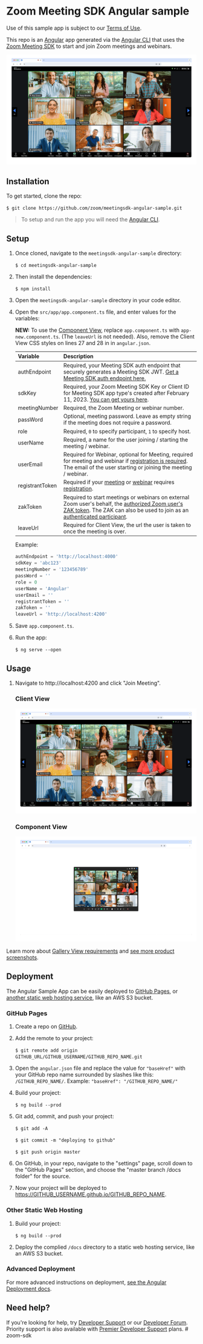 # Zoom Meeting SDK Angular sample

Use of this sample app is subject to our [Terms of Use](https://explore.zoom.us/en/legal/zoom-api-license-and-tou/).

This repo is an [Angular](https://angular.io/) app generated via the [Angular CLI](https://cli.angular.io/) that uses the [Zoom Meeting SDK](https://developers.zoom.us/docs/meeting-sdk/web/) to start and join Zoom meetings and webinars.

![Zoom Meeting SDK Client View](/src/assets/images/meetingsdk-web-client-view.gif)

## Installation

To get started, clone the repo:

`$ git clone https://github.com/zoom/meetingsdk-angular-sample.git`

> To setup and run the app you will need the [Angular CLI](https://cli.angular.io).

## Setup

1. Once cloned, navigate to the `meetingsdk-angular-sample` directory:

   `$ cd meetingsdk-angular-sample`

1. Then install the dependencies:

   `$ npm install`

1. Open the `meetingsdk-angular-sample` directory in your code editor.

1. Open the `src/app/app.component.ts` file, and enter values for the variables:

   **NEW:** To use the [Component View](https://developers.zoom.us/docs/meeting-sdk/web/component-view/), replace `app.component.ts` with `app-new.component.ts`. (The `leaveUrl` is not needed). Also, remove the Client View CSS styles on lines 27 and 28 in in `angular.json`.

   | Variable                   | Description |
   | -----------------------|-------------|
   | authEndpoint          | Required, your Meeting SDK auth endpoint that securely generates a Meeting SDK JWT. [Get a Meeting SDK auth endpoint here.](https://github.com/zoom/meetingsdk-sample-signature-node.js) |
   | sdkKey                   | Required, your Zoom Meeting SDK Key or Client ID for Meeting SDK app type's created after February 11, 2023. [You can get yours here](https://developers.zoom.us/docs/meeting-sdk/developer-accounts/#get-meeting-sdk-credentials). |
   | meetingNumber                   | Required, the Zoom Meeting or webinar number. |
   | passWord                   | Optional, meeting password. Leave as empty string if the meeting does not require a password. |
   | role                   | Required, `0` to specify participant, `1` to specify host. |
   | userName                   | Required, a name for the user joining / starting the meeting / webinar. |
   | userEmail                   | Required for Webinar, optional for Meeting, required for meeting and webinar if [registration is required](https://support.zoom.us/hc/en-us/articles/360054446052-Managing-meeting-and-webinar-registration). The email of the user starting or joining the meeting / webinar. |
   | registrantToken            | Required if your [meeting](https://developers.zoom.us/docs/meeting-sdk/web/client-view/meetings/#join-meeting-with-registration-required) or [webinar](https://developers.zoom.us/docs/meeting-sdk/web/client-view/webinars/#join-webinar-with-registration-required) requires [registration](https://support.zoom.us/hc/en-us/articles/360054446052-Managing-meeting-and-webinar-registration). |
   | zakToken            | Required to start meetings or webinars on external Zoom user's behalf, the [authorized Zoom user's ZAK token](https://developers.zoom.us/docs/meeting-sdk/auth/#start-meetings-and-webinars-with-a-zoom-users-zak-token). The ZAK can also be used to join as an [authenticated participant](https://support.zoom.com/hc/en/article?id=zm_kb&sysparm_article=KB0063837). |
   | leaveUrl                   | Required for Client View, the url the user is taken to once the meeting is over. |

   Example:

   ```js
   authEndpoint = 'http://localhost:4000'
   sdkKey = 'abc123'
   meetingNumber = '123456789'
   passWord = ''
   role = 0
   userName = 'Angular'
   userEmail = ''
   registrantToken = ''
   zakToken = ''
   leaveUrl = 'http://localhost:4200'
   ```

1. Save `app.component.ts`.

1. Run the app:

   `$ ng serve --open`

## Usage

1. Navigate to http://localhost:4200 and click "Join Meeting".

   ### Client View

   ![Zoom Meeting SDK Client View](/src/assets/images/meetingsdk-web-client-view.gif)

   ### Component View

   ![Zoom Meeting SDK Component View](/src/assets/images/meetingsdk-web-component-view.gif)

  Learn more about [Gallery View requirements](https://developers.zoom.us/docs/meeting-sdk/web/gallery-view/) and [see more product screenshots](https://developers.zoom.us/docs/meeting-sdk/web/gallery-view/#how-views-look-with-and-without-sharedarraybuffer).

## Deployment

The Angular Sample App can be easily deployed to [GitHub Pages](#github-pages), or [another static web hosting service](#other-static-web-hosting), like an AWS S3 bucket.

### GitHub Pages

1. Create a repo on [GitHub](https://github.com).

1. Add the remote to your project:

   `$ git remote add origin GITHUB_URL/GITHUB_USERNAME/GITHUB_REPO_NAME.git`

1. Open the `angular.json` file and replace the value for `"baseHref"` with your GitHub repo name surrounded by slashes like this: `/GITHUB_REPO_NAME/`. Example: `"baseHref": "/GITHUB_REPO_NAME/"`

1. Build your project:

   `$ ng build --prod`

1. Git add, commit, and push your project:

   `$ git add -A`

   `$ git commit -m "deploying to github"`

   `$ git push origin master`

1. On GitHub, in your repo, navigate to the "settings" page, scroll down to the "GitHub Pages" section, and choose the "master branch /docs folder" for the source.

1. Now your project will be deployed to https://GITHUB_USERNAME.github.io/GITHUB_REPO_NAME.

### Other Static Web Hosting

1. Build your project:

   `$ ng build --prod`

1. Deploy the complied `/docs` directory to a static web hosting service, like an AWS S3 bucket.

### Advanced Deployment

For more advanced instructions on deployment, [see the Angular Deployment docs](https://angular.io/guide/deployment).

## Need help?

If you're looking for help, try [Developer Support](https://devsupport.zoom.us) or our [Developer Forum](https://devforum.zoom.us). Priority support is also available with [Premier Developer Support](https://explore.zoom.us/docs/en-us/developer-support-plans.html) plans.
#   z o o m - s d k 
 
 